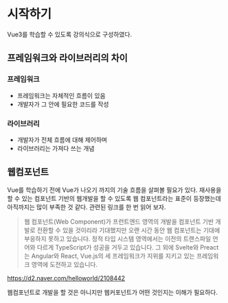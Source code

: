 # 시작하기 
Vue3를 학습할 수 있도록 강의식으로 구성하였다. 



## 프레임워크와 라이브러리의 차이 
### 프레임워크 
* 프레임워크는 자체적인 흐름이 있음
* 개발자가 그 안에 필요한 코드를 작성 

### 라이브러리 
* 개발자가 전체 흐름에 대해 제어하며
* 라이브러리는 가져다 쓰는 개념


## 웹컴포넌트 
Vue를 학습하기 전에 Vue가 나오기 까지의 기술 흐름을 살펴볼 필요가 있다. 재사용을 할 수 있는 컴포넌트 기반의 웹개발을 할 수 있도록 웹 컴포넌트라는 표준이 등장했는데 아직까지는 많이 부족한 것 같다. 관련된 링크를 한 번 읽어 보자. 

> 웹 컴포넌트(Web Component)가 프런트엔드 영역의 개발을 컴포넌트 기반 개발로 전환할 수 있을 것이리라 기대했지만 오랜 시간 동안 웹 컴포넌트는 기대에 부응하지 못하고 있습니다. 정적 타입 시스템 영역에서는 이전의 트랜스파일 언어와 다르게 TypeScript가 성공을 거두고 있습니다. 그 외에 Svelte와 Preact는 Angular와 React, Vue.js의 세 프레임워크가 지위를 지키고 있는 프레임워크 영역에 도전하고 있습니다.


https://d2.naver.com/helloworld/2108442

웹컴포넌트로 개발을 할 것은 아니지만 웹커포넌트가 어떤 것인지는 이해가 필요하다. 


